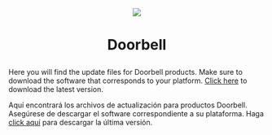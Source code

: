 <p align="center">
  <img src="https://surix.net/images/logo-scrolled.png" />
</p>

# <p align="center">Doorbell</p>

Here you will find the update files for Doorbell products. Make sure to download the software that corresponds to your platform.
[Click here](https://github.com/surixArg/doorbell/tree/main/v0.1.9-480) to download the latest version.


Aquí encontrará los archivos de actualización para productos Doorbell. Asegúrese de descargar el software correspondiente a su plataforma.
Haga [click aquí](https://github.com/surixArg/doorbell/tree/main/v0.1.9-480) para descargar la última versión.
